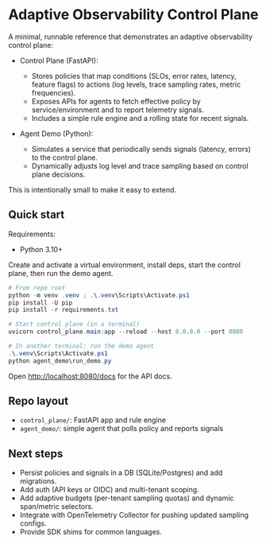 # Adaptive Observability Control Plane

A minimal, runnable reference that demonstrates an adaptive observability control plane:

- Control Plane (FastAPI):
  - Stores policies that map conditions (SLOs, error rates, latency, feature flags) to actions (log levels, trace sampling rates, metric frequencies).
  - Exposes APIs for agents to fetch effective policy by service/environment and to report telemetry signals.
  - Includes a simple rule engine and a rolling state for recent signals.

- Agent Demo (Python):
  - Simulates a service that periodically sends signals (latency, errors) to the control plane.
  - Dynamically adjusts log level and trace sampling based on control plane decisions.

This is intentionally small to make it easy to extend.

## Quick start

Requirements:

- Python 3.10+

Create and activate a virtual environment, install deps, start the control plane, then run the demo agent.

```powershell
# From repo root
python -m venv .venv ; .\.venv\Scripts\Activate.ps1
pip install -U pip
pip install -r requirements.txt

# Start control plane (in a terminal)
uvicorn control_plane.main:app --reload --host 0.0.0.0 --port 8080

# In another terminal: run the demo agent
.\.venv\Scripts\Activate.ps1
python agent_demo\run_demo.py
```

Open <http://localhost:8080/docs> for the API docs.

## Repo layout

- `control_plane/`: FastAPI app and rule engine
- `agent_demo/`: simple agent that polls policy and reports signals

## Next steps

- Persist policies and signals in a DB (SQLite/Postgres) and add migrations.
- Add auth (API keys or OIDC) and multi-tenant scoping.
- Add adaptive budgets (per-tenant sampling quotas) and dynamic span/metric selectors.
- Integrate with OpenTelemetry Collector for pushing updated sampling configs.
- Provide SDK shims for common languages.
